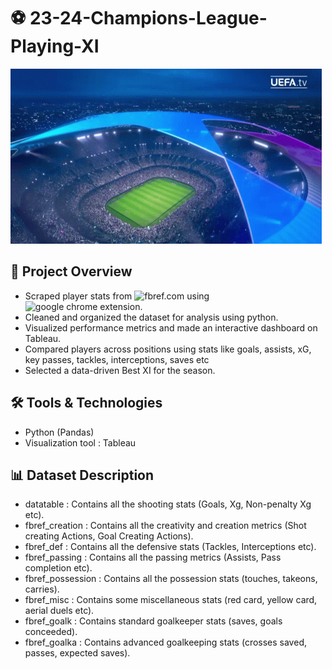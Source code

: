 # ⚽ 23-24-Champions-League-Playing-XI
![.](media/uefa-champions-league.gif)

## 📌 Project Overview
* Scraped player stats from ![fbref.com](https://fbref.com/en/comps/8/2023-2024/stats/2023-2024-Champions-League-Stats) using ![google chrome extension](https://chromewebstore.google.com/detail/nocoding-data-scraper-eas/ojaffphbffmdaicdkahnmihipclmepok?hl=en-US&utm_source=ext_sidebar).
* Cleaned and organized the dataset for analysis using python.
* Visualized performance metrics and made an interactive dashboard on Tableau.
* Compared players across positions using stats like goals, assists, xG, key passes, tackles, interceptions, saves etc
* Selected a data-driven Best XI for the season.

## 🛠️ Tools & Technologies
* Python (Pandas)
* Visualization tool : Tableau

## 📊 Dataset Description
* datatable : Contains all the shooting stats (Goals, Xg, Non-penalty Xg etc).
* fbref_creation : Contains all the creativity and creation metrics (Shot creating Actions, Goal Creating Actions).
* fbref_def : Contains all the defensive stats (Tackles, Interceptions etc).
* fbref_passing : Contains all the passing metrics (Assists, Pass completion etc).
* fbref_possession : Contains all the possession stats (touches, takeons, carries).
* fbref_misc : Contains some miscellaneous stats (red card, yellow card, aerial duels etc).
* fbref_goalk : Contains standard goalkeeper stats (saves, goals conceeded).
* fbref_goalka : Contains advanced goalkeeping stats (crosses saved, passes, expected saves).
